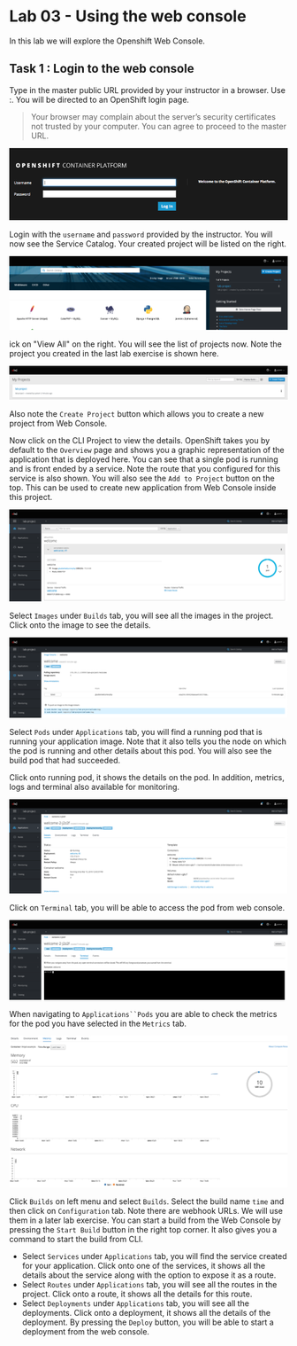 # Lab 03 - Using the web console

In this lab we will explore the Openshift Web Console.

## Task 1 : Login to the web console

Type in the master public URL provided by your instructor in a browser. Use
<master public URL>:<port>. You will be directed to an OpenShift login page.

> Your browser may complain about the server’s security certificates not trusted by your computer. You can agree to proceed to the master URL.

![login](../images/login.png "Login")

Login with the `username` and `password` provided by the instructor. You will now see the Service Catalog. Your created project will be listed on the right.

![service_catalog](../images/service_catalog.png "service_catalog")

ick on "View All" on the right. You will see the list of projects now.
Note the project you created in the last lab exercise is shown here.

![projects_list](../images/projects_list.png "projects_list")

Also note the `Create Project` button which allows you to create a new
project from Web Console.

Now click on the CLI Project to view the details. OpenShift takes you by
default to the `Overview` page and shows you a graphic representation of
the application that is deployed here. You can see that a single pod is
running and is front ended by a service. Note the route that you
configured for this service is also shown. You will also see the `Add to
Project` button on the top. This can be used to create new application
from Web Console inside this project.

![project_details](../images/project_details.png "project_details")

Select `Images` under `Builds` tab, you will see all the images in the project. Click onto the image to see the details.

![image_details](../images/image_details.png "image_details")

Select `Pods` under `Applications` tab, you will find a running pod that
is running your application image. Note that it also tells you the node
on which the pod is running and other details about this pod. You will
also see the build pod that had succeeded.

Click onto running pod, it shows the details on the pod. In addition,
metrics, logs and terminal also available for monitoring.

![project_pod_details](../images/project_pod_details.png "project_pod_details")

Click on `Terminal` tab, you will be able to access the pod from web
console.

![terminal_view.png](../images/terminal_view.png "terminal_view")

When navigating to `Applications``Pods` you are able to check the metrics for the
pod you have selected in the `Metrics` tab.

![pod_metrics.png](../images/pod_metrics.png "pod_metrics")

Click `Builds` on left menu and select `Builds`. Select the build name
`time` and then click on `Configuration` tab. Note there are webhook
URLs. We will use them in a later lab exercise. You can start a build
from the Web Console by pressing the `Start Build` button in the right
top corner. It also gives you a command to start the build from CLI.

* Select `Services` under `Applications` tab, you will find the service
created for your application. Click onto one of the services, it shows
all the details about the service along with the option to expose it as
a route.
* Select `Routes` under `Applications` tab, you will see all the routes
in the project. Click onto a route, it shows all the details for this
route.
* Select `Deployments` under `Applications` tab, you will see all the
deployments. Click onto a deployment, it shows all the details of the
deployment. By pressing the `Deploy` button, you will be able to start a
deployment from the web console.
